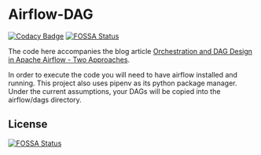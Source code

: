 <!--
# Copyright © 2019 Hashmap, Inc
#
# Licensed under the Apache License, Version 2.0 (the "License");
# you may not use this file except in compliance with the License.
# You may obtain a copy of the License at
#
#     http://www.apache.org/licenses/LICENSE-2.0
#
# Unless required by applicable law or agreed to in writing, software
# distributed under the License is distributed on an "AS IS" BASIS,
# WITHOUT WARRANTIES OR CONDITIONS OF ANY KIND, either express or implied.
# See the License for the specific language governing permissions and
# limitations under the License.
-->

# Airflow-DAG
[![Codacy Badge](https://api.codacy.com/project/badge/Grade/d1e66f99bfe54af98fbb6766de9973ab)](https://app.codacy.com/app/Hashmap/Airflow-DAG?utm_source=github.com&utm_medium=referral&utm_content=hashmapinc/Airflow-DAG&utm_campaign=Badge_Grade_Dashboard)
[![FOSSA Status](https://app.fossa.io/api/projects/git%2Bgithub.com%2Fhashmapinc%2FAirflow-DAG.svg?type=shield)](https://app.fossa.io/projects/git%2Bgithub.com%2Fhashmapinc%2FAirflow-DAG?ref=badge_shield)

The code here accompanies the blog article [Orchestration and DAG Design in Apache Airflow - Two Approaches](https://medium.com/hashmapinc/orchestration-and-dag-design-in-apache-airflow-two-approaches-35edd3eaf7c0). 

In order to execute the code you will need to have airflow installed and running. This project also uses
pipenv as its python package manager. Under the current assumptions, your DAGs will be copied into the airflow/dags directory.

## License
[![FOSSA Status](https://app.fossa.io/api/projects/git%2Bgithub.com%2Fhashmapinc%2FAirflow-DAG.svg?type=large)](https://app.fossa.io/projects/git%2Bgithub.com%2Fhashmapinc%2FAirflow-DAG?ref=badge_large)
